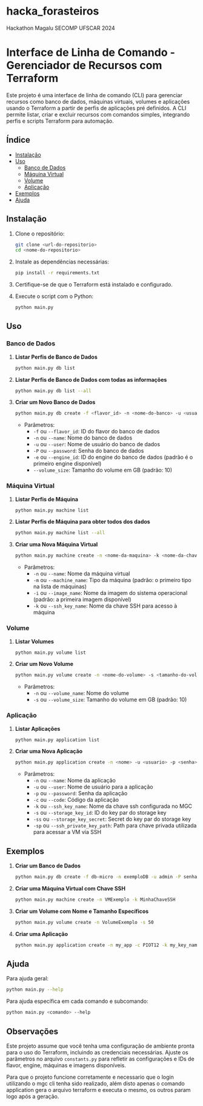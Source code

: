 # hacka_forasteiros
Hackathon Magalu SECOMP UFSCAR 2024

# Interface de Linha de Comando - Gerenciador de Recursos com Terraform

Este projeto é uma interface de linha de comando (CLI) para gerenciar recursos como banco de dados, máquinas virtuais, volumes e aplicações usando o Terraform a partir de perfis de aplicações pré definidos. A CLI permite listar, criar e excluir recursos com comandos simples, integrando perfis e scripts Terraform para automação.

## Índice
- [Instalação](#instalação)
- [Uso](#uso)
  - [Banco de Dados](#banco-de-dados)
  - [Máquina Virtual](#máquina-virtual)
  - [Volume](#volume)
  - [Aplicação](#aplicação)
- [Exemplos](#exemplos)
- [Ajuda](#ajuda)

## Instalação

1. Clone o repositório:
   ```bash
   git clone <url-do-repositorio>
   cd <nome-do-repositorio>
   ```

2. Instale as dependências necessárias:
   ```bash
   pip install -r requirements.txt
   ```

3. Certifique-se de que o Terraform está instalado e configurado.

4. Execute o script com o Python:
   ```bash
   python main.py
   ```

## Uso

### Banco de Dados

1. **Listar Perfis de Banco de Dados**
   ```bash
   python main.py db list
   ```

2. **Listar Perfis de Banco de Dados com todas as informações**
   ```bash
   python main.py db list --all
   ```

2. **Criar um Novo Banco de Dados**
   ```bash
   python main.py db create -f <flavor_id> -n <nome-do-banco> -u <usuario> -P <senha>
   ```
   - Parâmetros:
     - `-f` ou `--flavor_id`: ID do flavor do banco de dados
     - `-n` ou `--name`: Nome do banco de dados
     - `-u` ou `--user`: Nome de usuário do banco de dados
     - `-P` ou `--password`: Senha do banco de dados
     - `-e` ou `--engine_id`: ID do engine do banco de dados (padrão é o primeiro engine disponível)
     - `--volume_size`: Tamanho do volume em GB (padrão: 10)

### Máquina Virtual

1. **Listar Perfis de Máquina**
   ```bash
   python main.py machine list
   ```
2. **Listar Perfis de Máquina para obter todos dos dados**
   ```bash
   python main.py machine list --all
   ```
3. **Criar uma Nova Máquina Virtual**
   ```bash
   python main.py machine create -n <nome-da-maquina> -k <nome-da-chave-ssh>
   ```
   - Parâmetros:
     - `-n` ou `--name`: Nome da máquina virtual
     - `-m` ou `--machine_name`: Tipo da máquina (padrão: o primeiro tipo na lista de máquinas)
     - `-i` ou `--image_name`: Nome da imagem do sistema operacional (padrão: a primeira imagem disponível)
     - `-k` ou `--ssh_key_name`: Nome da chave SSH para acesso à máquina

### Volume

1. **Listar Volumes**
   ```bash
   python main.py volume list
   ```
2. **Criar um Novo Volume**
   ```bash
   python main.py volume create -n <nome-do-volume> -s <tamanho-do-volume>
   ```
   - Parâmetros:
     - `-n` ou `--volume_name`: Nome do volume
     - `-s` ou `--volume_size`: Tamanho do volume em GB (padrão: 10)

### Aplicação

1. **Listar Aplicações**
   ```bash
   python main.py application list
   ```
2. **Criar uma Nova Aplicação**
   ```bash
   python main.py application create -n <nome> -u <usuario> -p <senha> -c <codigo>
   ```
   - Parâmetros:
     - `-n` ou `--name`: Nome da aplicação
     - `-u` ou `--user`: Nome de usuário para a aplicação
     - `-p` ou `--password`: Senha da aplicação
     - `-c` ou `--code`: Código da aplicação
     - `-k` ou `--ssh_key_name`: Nome da chave ssh configurada no MGC
     - `-s` ou `--storage_key_id`: ID do key par do storage key
     - `-ss` ou `--storage_key_secret`: Secret do key par do storage key
     - `-sp` ou `--ssh_private_key_path`: Path para chave privada utilizada para acessar a VM via SSH

## Exemplos

1. **Criar um Banco de Dados**
   ```bash
   python main.py db create -f db-micro -n exemploDB -u admin -P senha123
   ```

2. **Criar uma Máquina Virtual com Chave SSH**
   ```bash
   python main.py machine create -n VMExemplo -k MinhaChaveSSH
   ```

3. **Criar um Volume com Nome e Tamanho Específicos**
   ```bash
   python main.py volume create -n VolumeExemplo -s 50
   ```

4. **Criar uma Aplicação**
   ```bash
   python main.py application create -n my_app -c PIOT12 -k my_key_name -s my_key_id -ss my_key_secret -u username -p password -sp ~/.ssh/my_private_key
   ```

## Ajuda

Para ajuda geral:
```bash
python main.py --help
```

Para ajuda específica em cada comando e subcomando:
```bash
python main.py <comando> --help
```

## Observações

Este projeto assume que você tenha uma configuração de ambiente pronta para o uso do Terraform, incluindo as credenciais necessárias. Ajuste os parâmetros no arquivo `constants.py` para refletir as configurações e IDs de flavor, engine, máquinas e imagens disponíveis.

Para que o projeto funcione corretamente e necessario que o login utilizando o mgc cli tenha sido realizado, além disto apenas o comando application gera o arquivo terraform e executa o mesmo, os outros param logo após a geração.